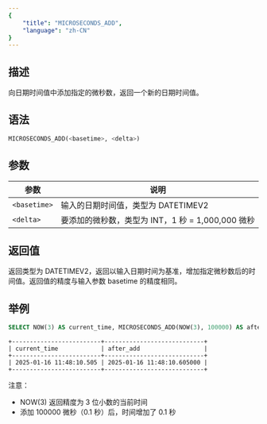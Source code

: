 ```yaml
---
{
    "title": "MICROSECONDS_ADD",
    "language": "zh-CN"
}
---
```


## 描述

向日期时间值中添加指定的微秒数，返回一个新的日期时间值。

## 语法

```sql
MICROSECONDS_ADD(<basetime>, <delta>)
```

## 参数

| 参数 | 说明 |
| ---- | ---- |
| `<basetime>` | 输入的日期时间值，类型为 DATETIMEV2 |
| `<delta>` | 要添加的微秒数，类型为 INT，1 秒 = 1,000,000 微秒 |

## 返回值

返回类型为 DATETIMEV2，返回以输入日期时间为基准，增加指定微秒数后的时间值。返回值的精度与输入参数 basetime 的精度相同。

## 举例

```sql
SELECT NOW(3) AS current_time, MICROSECONDS_ADD(NOW(3), 100000) AS after_add;
```

```text
+-------------------------+----------------------------+
| current_time            | after_add                  |
+-------------------------+----------------------------+
| 2025-01-16 11:48:10.505 | 2025-01-16 11:48:10.605000 |
+-------------------------+----------------------------+
```

注意：
- NOW(3) 返回精度为 3 位小数的当前时间
- 添加 100000 微秒（0.1 秒）后，时间增加了 0.1 秒
